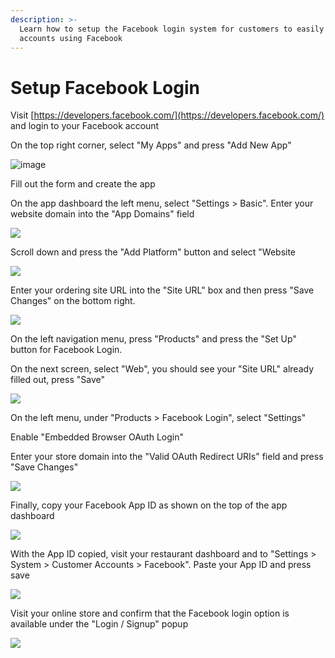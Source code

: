 ```yaml
---
description: >-
  Learn how to setup the Facebook login system for customers to easily create
  accounts using Facebook
---
```


# Setup Facebook Login

Visit [https://developers.facebook.com/](https://developers.facebook.com/) and login to your Facebook account

On the top right corner, select "My Apps" and press "Add New App"

![image](https://user-images.githubusercontent.com/68750044/163681448-cb8831d0-551a-41e2-9e45-21164ce3696c.png)

Fill out the form and create the app

On the app dashboard the left menu, select "Settings &gt; Basic". Enter your website domain into the "App Domains" field

![](https://storage.crisp.chat/users/helpdesk/website/e903fdb8557a9800/image_iokp6p.png)

Scroll down and press the "Add Platform" button and select "Website

![](https://storage.crisp.chat/users/helpdesk/website/e903fdb8557a9800/image_5fdlaq.png)

Enter your ordering site URL into the "Site URL" box and then press "Save Changes" on the bottom right.

![](https://storage.crisp.chat/users/helpdesk/website/e903fdb8557a9800/image_pa5uog.png)

On the left navigation menu, press "Products" and press the "Set Up" button for Facebook Login.

On the next screen, select "Web", you should see your "Site URL" already filled out, press "Save"

![](https://storage.crisp.chat/users/helpdesk/website/e903fdb8557a9800/image_gdcuti.png)

On the left menu, under "Products &gt; Facebook Login", select "Settings"

Enable "Embedded Browser OAuth Login"

Enter your store domain into the "Valid OAuth Redirect URIs" field and press "Save Changes"

![](https://storage.crisp.chat/users/helpdesk/website/e903fdb8557a9800/image_hbyf21.png)

Finally, copy your Facebook App ID as shown on the top of the app dashboard

![](https://storage.crisp.chat/users/helpdesk/website/e903fdb8557a9800/image_yxw5jy.png)

With the App ID copied, visit your restaurant dashboard and to "Settings &gt; System &gt; Customer Accounts &gt; Facebook". Paste your App ID and press save

![](https://storage.crisp.chat/users/helpdesk/website/e903fdb8557a9800/image_u1lgnf.png)

Visit your online store and confirm that the Facebook login option is available under the "Login / Signup" popup

![](https://storage.crisp.chat/users/helpdesk/website/e903fdb8557a9800/image_1c1swn7.png)

